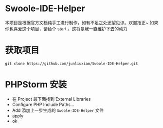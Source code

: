 # Swoole-IDE-Helper
本项目是根据官方文档纯手工进行制作，如有不足之处还望见谅。欢迎指正~
如果你也喜爱这个项目，请给个 start 。这将是我一直维护下去的动力

# 获取项目
`git clone https://github.com/junliuxian/Swoole-IDE-Helper.git`

# PHPStorm 安装
- 在 Project 最下面找到 External Libraries
- Configure PHP Include Paths...
- Add 添加上一步生成的 `Swoole-IDE-Helper` 文件
- apply
- ok
